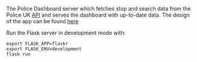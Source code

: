 The Police Dashboard server which fetches stop and search data from the Police UK [API](https://data.police.uk) and serves the dashboard with up-to-date data. The design of the app can be found [here](https://miro.com/app/board/uXjVOsZDumQ=/)

Run the Flask server in development mode with:

```
export FLASK_APP=flaskr  
export FLASK_ENV=development  
flask run  
```